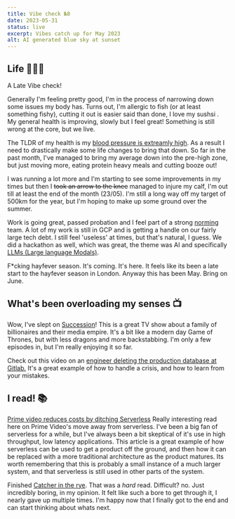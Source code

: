 ```yaml
---
title: Vibe check №8
date: 2023-05-31
status: live
excerpt: Vibes catch up for May 2023
alt: AI generated blue sky at sunset
---
```


## Life 👨🏻‍🦰

A Late Vibe check!

Generally I'm feeling pretty good, I'm in the process of narrowing down some issues my body has. Turns out, I'm allergic to fish (or at least something fishy), cutting it out is easier said than done, I love my sushsi . My general health is improving, slowly but I feel great! Something is still wrong at the core, but we live.

The TLDR of my health is my [blood pressure is extreamly high](https://www.nhs.uk/conditions/high-blood-pressure-hypertension/). As a result I need to drastically make some life changes to bring that down. So far in the past month, I've managed to bring my average down into the pre-high zone, but just moving more, eating protein heavy meals and cutting booze out!

I was running a lot more and I'm starting to see some improvements in my times but then I ~~took an arrow to the knee~~ managed to injure my calf, I'm out till at least the end of the month (23/05). I'm still a long way off my target of 500km for the year, but I'm hoping to make up some ground over the summer.

Work is going great, passed probation and I feel part of a strong [norming](https://www.sixsigmadaily.com/what-is-forming-storming-norming-performing) team. A lot of my work is still in GCP and is getting a handle on our fairly large tech debt. I still feel 'useless' at times, but that's natural, I guess. We did a hackathon as well, which was great, the theme was AI and specifically [LLMs (Large language Modals)](https://en.wikipedia.org/wiki/Wikipedia:Large_language_models).

F\*cking hayfever season. It's coming. It's here. It feels like its been a late start to the hayfever season in London. Anyway this has been May. Bring on June.

## What's been overloading my senses 📺

Wow, I've slept on [Succession](https://www.imdb.com/title/tt7660850/)! This is a great TV show about a family of billionaires and their media empire. It's a bit like a modern day Game of Thrones, but with less dragons and more backstabbing. I'm only a few episodes in, but I'm really enjoying it so far.

Check out this video on an [engineer deleting the production database at Gitlab.](https://www.youtube.com/watch?v=tLdRBsuvVKc) It's a great example of how to handle a crisis, and how to learn from your mistakes.

## I read! 📚

[Prime video reduces costs by ditching Serverless](https://www.primevideotech.com/video-streaming/scaling-up-the-prime-video-audio-video-monitoring-service-and-reducing-costs-by-90)
Really interesting read here on Prime Video's move away from serverless. I've been a big fan of serverless for a while, but I've always been a bit skeptical of it's use in high throughput, low latency applications. This article is a great example of how serverless can be used to get a product off the ground, and then how it can be replaced with a more traditional architecture as the product matures. Its worth remembering that this is probably a small instance of a much larger system, and that serverless is still used in other parts of the system.

Finished [Catcher in the rye](). That was a _hard_ read. Difficult? no. Just incredibly boring, in my opinion. It felt like such a bore to get through it, I nearly gave up multiple times. I'm happy now that I finally got to the end and can start thinking about whats next.
